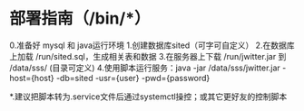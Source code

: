 # 部署指南（/bin/*）
0.准备好 mysql 和 java运行环境
1.创建数据库sited（可字可自定义）
2.在数据库上加载 /run/sited.sql，生成相关表和数据
3.在服务器上下载 /run/jwitter.jar 到 /data/sss/ (目录可定义)
4.使用脚本运行服务：java -jar /data/sss/jwitter.jar -host={host} -db=sited -usr={user} -pwd={password}

*.建议把脚本转为.service文件后通过systemctl操控；或其它更好友的控制脚本
